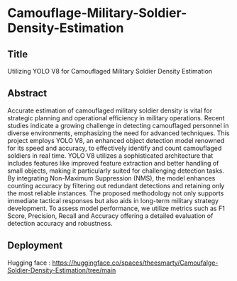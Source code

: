 # Camouflage-Military-Soldier-Density-Estimation

## Title
Utilizing YOLO V8 for Camouflaged Military Soldier Density Estimation

## Abstract
Accurate estimation of camouflaged military soldier density is vital for strategic planning and operational efficiency in military operations. Recent studies indicate a growing challenge in detecting camouflaged personnel in diverse environments, emphasizing the need for advanced techniques. This project employs YOLO V8, an enhanced object detection model renowned for its speed and accuracy, to effectively identify and count camouflaged soldiers in real time. YOLO V8 utilizes a sophisticated architecture that includes features like improved feature extraction and better handling of small objects, making it particularly suited for challenging detection tasks. By integrating Non-Maximum Suppression (NMS), the model enhances counting accuracy by filtering out redundant detections and retaining only the most reliable instances. The proposed methodology not only supports immediate tactical responses but also aids in long-term military strategy development. To assess model performance, we utilize metrics such as F1 Score, Precision, Recall and Accuracy offering a detailed evaluation of detection accuracy and robustness.

## Deployment

Hugging face : https://huggingface.co/spaces/theesmarty/Camoufalge-Soldier-Density-Estimation/tree/main
